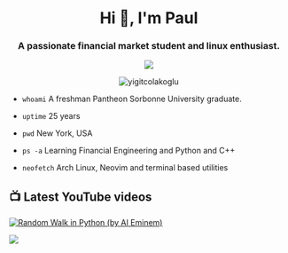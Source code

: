 <h1 align="center">Hi 👋, I'm Paul</h1>

<h3 align="center">A passionate financial market student and linux enthusiast.</h3>

<p align="center"><img src="imgs/hello_there.gif"></p>

<p align="center"> <img src="https://komarev.com/ghpvc/?username=paulbqnt&label=Profile%20views&color=0e75b6&style=flat" alt="yigitcolakoglu" /> </p>

- `whoami`  A freshman Pantheon Sorbonne University graduate.

- `uptime`  25 years

- `pwd` New York, USA

- `ps -a`   Learning Financial Engineering and Python and C++

- `neofetch`   Arch Linux, Neovim and terminal based utilities


## 📺 Latest YouTube videos

<!-- Feed workflow - https://github.com/gautamkrishnar/blog-post-workflow -->
<!-- YouTube Cards - WIP by DenverCoder1 -->

<!-- YOUTUBE:START -->
[![Random Walk in Python (by AI Eminem)](https://img.youtube.com/vi/Mb09PcG2oRw/0.jpg)](https://www.youtube.com/watch?v=Mb09PcG2oRw "Random Walk in Python (by AI Eminem)")

<!-- YOUTUBE:END -->

[<img src="https://custom-icon-badges.herokuapp.com/badge/-Subscribe-red?style=for-the-badge&logo=video&logoColor=white"/>](https://www.youtube.com/channel/UCLSCU5DErChieWmRc9i6bug?sub_confirmation=1)

